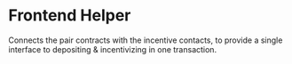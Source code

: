 # Frontend Helper

Connects the pair contracts with the incentive contacts, to provide a single interface to depositing & incentivizing in one transaction.
